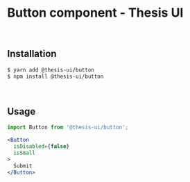 # Button component - Thesis UI

<br />

## Installation

```sh
$ yarn add @thesis-ui/button
$ npm install @thesis-ui/button
```

<br />

## Usage

```jsx
import Button from '@thesis-ui/button';

<Button
  isDisabled={false}
  isSmall
>
  Submit
</Button>
```

<br />

